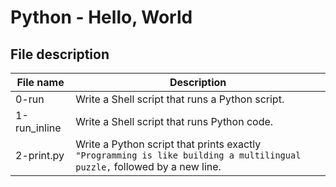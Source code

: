 # Python - Hello, World

## File description

| File name    | Description                                                                                                              |
| ------------ | ------------------------------------------------------------------------------------------------------------------------ |
| 0-run        | Write a Shell script that runs a Python script.                                                                          |
| 1-run_inline | Write a Shell script that runs Python code.                                                                              |
| 2-print.py   | Write a Python script that prints exactly `"Programming is like building a multilingual puzzle,` followed by a new line. |
